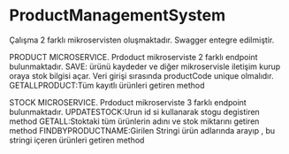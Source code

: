 # ProductManagementSystem
Çalışma 2 farklı mikroservisten oluşmaktadır. 
Swagger entegre edilmiştir.

PRODUCT MICROSERVICE. 
Prdoduct mikroserviste 2 farklı endpoint bulunmaktadır. 
SAVE: ürünü kaydeder ve diğer mikroservisle iletişim kurup oraya stok bilgisi açar. Veri girişi sırasında productCode unique olmalıdır. 
GETALLPRODUCT:Tüm kayıtlı ürünleri getiren method

STOCK MICROSERVICE. 
Prdoduct mikroserviste 3 farklı endpoint bulunmaktadır. 
UPDATESTOCK:Urun id si kullanarak stogu degistiren method 
GETALL:Stoktaki tüm ürünlerin adını ve stok miktarını getiren method 
FINDBYPRODUCTNAME:Girilen Stringi ürün adlarında arayıp , bu stringi içeren ürünleri getiren method
